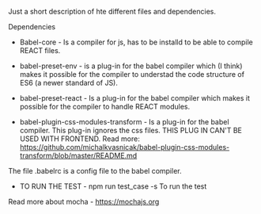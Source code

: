 
Just a short description of hte different files and dependencies.

Dependencies 
* Babel-core - Is a compiler for js, has to be installd to be able to compile REACT files. 

* babel-preset-env - is a plug-in for the babel compiler which (I think) makes it possible for the compiler to understad the code structure of ES6 (a newer standard of JS).

* babel-preset-react - Is a plug-in for the babel compiler which makes it possible for the compiler to handle REACT modules. 

* babel-plugin-css-modules-transform - Is a plug-in for the babel compiler. This plug-in ignores the css files. THIS PLUG IN CAN'T BE USED WITH FRONTEND. Read more: https://github.com/michalkvasnicak/babel-plugin-css-modules-transform/blob/master/README.md

The file .babelrc is a config file to the babel compiler. 

* TO RUN THE TEST - npm run test_case -s To run the test

Read more about mocha - https://mochajs.org
